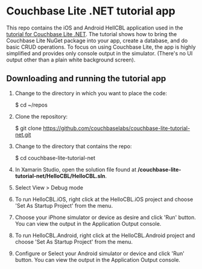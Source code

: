 # Couchbase Lite .NET tutorial app

This repo contains the iOS and Android HellCBL application used in the [tutorial for Couchbase Lite .NET](http://developer.couchbase.com/mobile/develop/training/build-first-net-app/index.html). The tutorial shows how to bring the Couchbase Lite NuGet package into your app, create a database, and do basic CRUD operations. To focus on using Couchbase Lite, the app is highly simplified and provides only console output in the simulator. (There's no UI output other than a plain white background screen).

## Downloading and running the tutorial app

1. Change to the directory in which you want to place the code:

	$ cd ~/repos

2. Clone the repository:

	$ git clone https://github.com/couchbaselabs/couchbase-lite-tutorial-net.git

3. Change to the directory that contains the repo:

	$ cd couchbase-lite-tutorial-net

4. In Xamarin Studio, open the solution file found at **/couchbase-lite-tutorial-net/HelloCBL/HelloCBL.sln**.

5. Select View > Debug mode

6. To run HelloCBL.iOS, right click at the HelloCBL.iOS project and choose 'Set As Startup Project' from the menu.

7. Choose your iPhone simulator or device as desire and click 'Run' button. You can view the output in the Application Output console.

8. To run HelloCBL.Android, right click at the HelloCBL.Android project and choose 'Set As Startup Project' from the menu.

9. Configure or Select your Android simulator or device and click 'Run' button. You can view the output in the Application Output console.
